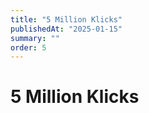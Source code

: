 ```yaml
---
title: "5 Million Klicks"
publishedAt: "2025-01-15"
summary: ""
order: 5
---
```


# 5 Million Klicks
